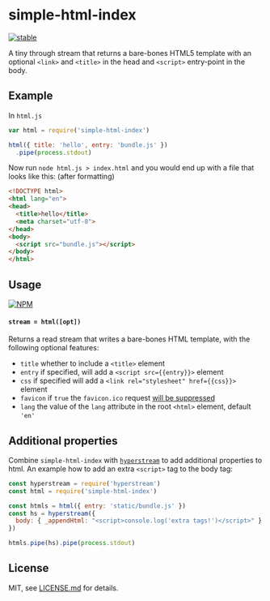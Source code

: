 # simple-html-index

[![stable](http://badges.github.io/stability-badges/dist/stable.svg)](http://github.com/badges/stability-badges)

A tiny through stream that returns a bare-bones HTML5 template with an optional
`<link>` and `<title>` in the head and `<script>` entry-point in the body.

## Example

In `html.js`

```js
var html = require('simple-html-index')

html({ title: 'hello', entry: 'bundle.js' })
  .pipe(process.stdout)
```

Now run `node html.js > index.html` and you would end up with a file that looks like this: (after formatting)

```html
<!DOCTYPE html>
<html lang="en">
<head>
  <title>hello</title>
  <meta charset="utf-8">
</head>
<body>
  <script src="bundle.js"></script>
</body>
</html>
```

## Usage

[![NPM](https://nodei.co/npm/simple-html-index.png)](https://www.npmjs.com/package/simple-html-index)

#### `stream = html([opt])`

Returns a read stream that writes a bare-bones HTML template, with the
following optional features:

- `title` whether to include a `<title>` element
- `entry` if specified, will add a `<script src={{entry}}>` element
- `css` if specified will add a `<link rel="stylesheet" href={{css}}>` element
- `favicon` if `true` the `favicon.ico` request [will be suppressed][1]
- `lang` the value of the `lang` attribute in the root `<html>` element, default `'en'`

## Additional properties
Combine `simple-html-index` with
[`hyperstream`](https://github.com/substack/hyperstream) to add additional
properties to html. An example how to add an extra `<script>` tag to the body
tag:
```js
const hyperstream = require('hyperstream')
const html = require('simple-html-index')

const htmls = html({ entry: 'static/bundle.js' })
const hs = hyperstream({
  body: { _appendHtml: "<script>console.log('extra tags!')</script>" }
})

htmls.pipe(hs).pipe(process.stdout)
```

## License

MIT, see [LICENSE.md](http://github.com/mattdesl/simple-html-index/blob/master/LICENSE.md) for details.

[1]: http://stackoverflow.com/a/5568484/1541707
